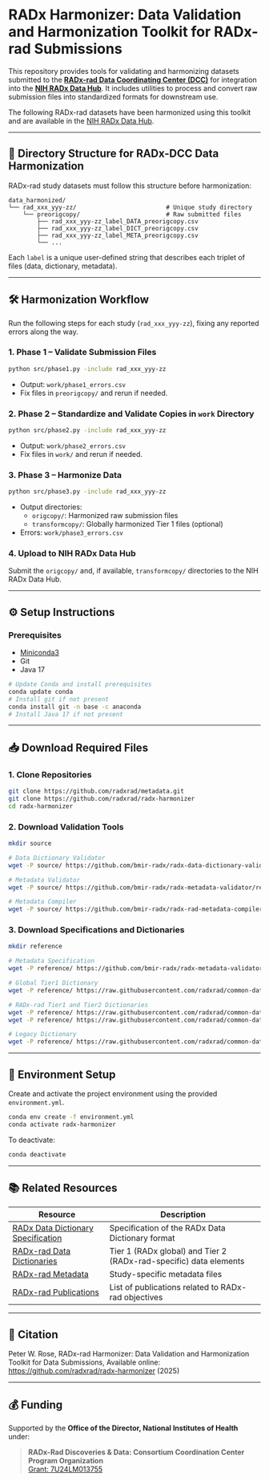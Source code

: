 # RADx Harmonizer: Data Validation and Harmonization Toolkit for RADx-rad Submissions

This repository provides tools for validating and harmonizing datasets submitted to the **[RADx-rad Data Coordinating Center (DCC)](https://www.radxrad.org/)** for integration into the **[NIH RADx Data Hub](https://radxdatahub.nih.gov/)**. It includes utilities to process and convert raw submission files into standardized formats for downstream use.

The following RADx-rad datasets have been harmonized using this toolkit and are available in the [NIH RADx Data Hub](https://radxdatahub.nih.gov/studyExplorer/studies?&facets=%5B%7B%22name%22:%22dcc%22,%22facets%22:%5B%22RADx-rad%22%5D%7D,%7B%22name%22:%22has_data_files%22,%22facets%22:%5B%22Yes%22%5D%7D%5D&sort=asc&prop=title&page=1&size=50&view=table).


---

## 📂 Directory Structure for RADx-DCC Data Harmonization

RADx-rad study datasets must follow this structure before harmonization:

```
data_harmonized/
└── rad_xxx_yyy-zz/                         # Unique study directory
    └── preorigcopy/                        # Raw submitted files
        ├── rad_xxx_yyy-zz_label_DATA_preorigcopy.csv
        ├── rad_xxx_yyy-zz_label_DICT_preorigcopy.csv
        ├── rad_xxx_yyy-zz_label_META_preorigcopy.csv
        └── ...
```
Each `label` is a unique user-defined string that describes each triplet of files (data, dictionary, metadata).

---

## 🛠 Harmonization Workflow

Run the following steps for each study (`rad_xxx_yyy-zz`), fixing any reported errors along the way.

### 1. Phase 1 – Validate Submission Files
```bash
python src/phase1.py -include rad_xxx_yyy-zz
```
- Output: `work/phase1_errors.csv`
- Fix files in `preorigcopy/` and rerun if needed.

### 2. Phase 2 – Standardize and Validate Copies in `work` Directory
```bash
python src/phase2.py -include rad_xxx_yyy-zz
```
- Output: `work/phase2_errors.csv`
- Fix files in `work/` and rerun if needed.

### 3. Phase 3 – Harmonize Data
```bash
python src/phase3.py -include rad_xxx_yyy-zz
```
- Output directories:
  - `origcopy/`: Harmonized raw submission files
  - `transformcopy/`: Globally harmonized Tier 1 files (optional)
- Errors: `work/phase3_errors.csv`

### 4. Upload to NIH RADx Data Hub
Submit the `origcopy/` and, if available, `transformcopy/` directories to the NIH RADx Data Hub.

---

## ⚙️ Setup Instructions

### Prerequisites

- [Miniconda3](https://docs.conda.io/en/latest/miniconda.html)
- Git
- Java 17

```bash
# Update Conda and install prerequisites
conda update conda
# Install git if not present
conda install git -n base -c anaconda
# Install Java 17 if not present
```

---

## 📥 Download Required Files

### 1. Clone Repositories
```bash
git clone https://github.com/radxrad/metadata.git
git clone https://github.com/radxrad/radx-harmonizer
cd radx-harmonizer
```

### 2. Download Validation Tools
```bash
mkdir source

# Data Dictionary Validator
wget -P source/ https://github.com/bmir-radx/radx-data-dictionary-validator/releases/download/v1.3.4/radx-data-dictionary-validator-app-1.3.4.jar

# Metadata Validator
wget -P source/ https://github.com/bmir-radx/radx-metadata-validator/releases/download/v1.0.6/radx-metadata-validator-app-1.0.6.jar

# Metadata Compiler
wget -P source/ https://github.com/bmir-radx/radx-rad-metadata-compiler/releases/download/v1.0.3/radx-rad-metadata-compiler-1.0.3.jar
```

### 3. Download Specifications and Dictionaries
```bash
mkdir reference

# Metadata Specification
wget -P reference/ https://github.com/bmir-radx/radx-metadata-validator/releases/download/v1.0.6/RADxMetadataSpecification.json

# Global Tier1 Dictionary
wget -P reference/ https://raw.githubusercontent.com/radxrad/common-data-elements/refs/heads/main/cdes/RADx-global_tier1_dict_2025-03-19.csv

# RADx-rad Tier1 and Tier2 Dictionaries
wget -P reference/ https://raw.githubusercontent.com/radxrad/common-data-elements/refs/heads/main/cdes/RADx-rad_tier1_dict_2025-03-19.csv
wget -P reference/ https://raw.githubusercontent.com/radxrad/common-data-elements/refs/heads/main/cdes/RADx-rad_tier2_dict_2025-03-19.csv

# Legacy Dictionary
wget -P reference/ https://raw.githubusercontent.com/radxrad/common-data-elements/refs/heads/main/cdes/RADx-rad_legacy_dict_2025-03-19.csv
```

---

## 🧪 Environment Setup

Create and activate the project environment using the provided `environment.yml`.

```bash
conda env create -f environment.yml
conda activate radx-harmonizer
```

To deactivate:
```bash
conda deactivate
```

---

## 📚 Related Resources

| Resource | Description |
|----------|-------------|
| [RADx Data Dictionary Specification](https://github.com/bmir-radx/radx-data-dictionary-specification/blob/main/radx-data-dictionary-specification.md) | Specification of the RADx Data Dictionary format |
| [RADx-rad Data Dictionaries](https://github.com/radxrad/common-data-elements) | Tier 1 (RADx global) and Tier 2 (RADx-rad-specific) data elements |
| [RADx-rad Metadata](https://github.com/radxrad/metadata) | Study-specific metadata files |
| [RADx-rad Publications](https://github.com/radxrad/radx-destiller/blob/main/publications/radx_rad_related_publications_2025-06-17.csv) | List of publications related to RADx-rad objectives |

---

## 📝 Citation

Peter W. Rose, RADx-rad Harmonizer: Data Validation and Harmonization Toolkit for Data Submissions, Available online: https://github.com/radxrad/radx-harmonizer (2025)

---

## 💰 Funding

Supported by the **Office of the Director, National Institutes of Health** under:

> **RADx-Rad Discoveries & Data: Consortium Coordination Center Program Organization**  
> [Grant: 7U24LM013755](https://reporter.nih.gov/project-details/10745886)